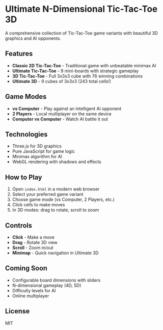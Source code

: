 # Ultimate N-Dimensional Tic-Tac-Toe 3D

A comprehensive collection of Tic-Tac-Toe game variants with beautiful 3D graphics and AI opponents.

## Features

- **Classic 2D Tic-Tac-Toe** - Traditional game with unbeatable minimax AI
- **Ultimate Tic-Tac-Toe** - 9 mini-boards with strategic gameplay
- **3D Tic-Tac-Toe** - Full 3x3x3 cube with 76 winning combinations
- **Ultimate 3D** - 9 cubes of 3x3x3 (243 total cells!)

## Game Modes

- **vs Computer** - Play against an intelligent AI opponent
- **2 Players** - Local multiplayer on the same device
- **Computer vs Computer** - Watch AI battle it out

## Technologies

- Three.js for 3D graphics
- Pure JavaScript for game logic
- Minimax algorithm for AI
- WebGL rendering with shadows and effects

## How to Play

1. Open `index.html` in a modern web browser
2. Select your preferred game variant
3. Choose game mode (vs Computer, 2 Players, etc.)
4. Click cells to make moves
5. In 3D modes: drag to rotate, scroll to zoom

## Controls

- **Click** - Make a move
- **Drag** - Rotate 3D view
- **Scroll** - Zoom in/out
- **Minimap** - Quick navigation in Ultimate 3D

## Coming Soon

- Configurable board dimensions with sliders
- N-dimensional gameplay (4D, 5D)
- Difficulty levels for AI
- Online multiplayer

## License

MIT